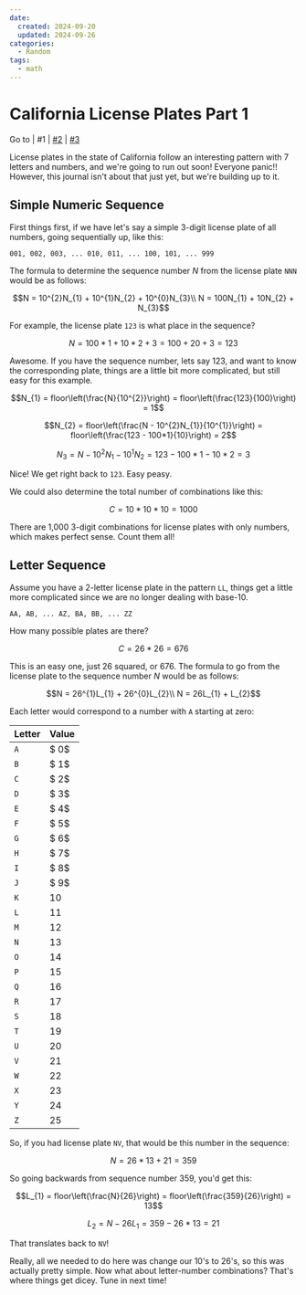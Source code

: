 ```yaml
---
date:
  created: 2024-09-20
  updated: 2024-09-26
categories:
  - Random
tags:
  - math
---
```

# California License Plates Part 1

Go to
| \#1
| [\#2](./2024-09-26-ca-license-plate-2.md)
| [\#3](./2024-09-27-ca-license-plate-3.md)

License plates in the state of California follow an interesting pattern with 7 letters and numbers, and we're going to run out soon! Everyone panic!! However, this journal isn't about that just yet, but we're building up to it.

<!-- more -->

## Simple Numeric Sequence

First things first, if we have let's say a simple 3-digit license plate of all numbers, going sequentially up, like this:

```
001, 002, 003, ... 010, 011, ... 100, 101, ... 999
```

The formula to determine the sequence number $N$ from the license plate `NNN` would be as follows:

$$N = 10^{2}N_{1} + 10^{1}N_{2} + 10^{0}N_{3}\\
N = 100N_{1} + 10N_{2} + N_{3}$$

For example, the license plate `123` is what place in the sequence?

$$N = 100*1 + 10*2 + 3 = 100 + 20 + 3 = 123$$

Awesome. If you have the sequence number, lets say $123$, and want to know the corresponding plate, things are a little bit more complicated, but still easy for this example.

$$N_{1} = floor\left(\frac{N}{10^{2}}\right) = floor\left(\frac{123}{100}\right) = 1$$

$$N_{2} = floor\left(\frac{N - 10^{2}N_{1}}{10^{1}}\right) = floor\left(\frac{123 - 100*1}{10}\right) = 2$$

$$N_{3} = N - 10^{2}N_{1} - 10^{1}N_{2} = 123 - 100*1 - 10*2 = 3$$

Nice! We get right back to `123`. Easy peasy.

We could also determine the total number of combinations like this:

$$C = 10*10*10 = 1000$$

There are 1,000 3-digit combinations for license plates with only numbers, which makes perfect sense. Count them all!

## Letter Sequence

Assume you have a 2-letter license plate in the pattern `LL`, things get a little more complicated since we are no longer dealing with base-10.

```
AA, AB, ... AZ, BA, BB, ... ZZ
```

How many possible plates are there?

$$C = 26*26 = 676$$

This is an easy one, just 26 squared, or 676. The formula to go from the license plate to the sequence number $N$ would be as follows:

$$N = 26^{1}L_{1} + 26^{0}L_{2}\\
N = 26L_{1} + L_{2}$$

Each letter would correspond to a number with `A` starting at zero:

| Letter | Value |
| ------ | ----- |
| `A`    |  $ 0$ |
| `B`    |  $ 1$ |
| `C`    |  $ 2$ |
| `D`    |  $ 3$ |
| `E`    |  $ 4$ |
| `F`    |  $ 5$ |
| `G`    |  $ 6$ |
| `H`    |  $ 7$ |
| `I`    |  $ 8$ |
| `J`    |  $ 9$ |
| `K`    |  $10$ |
| `L`    |  $11$ |
| `M`    |  $12$ |
| `N`    |  $13$ |
| `O`    |  $14$ |
| `P`    |  $15$ |
| `Q`    |  $16$ |
| `R`    |  $17$ |
| `S`    |  $18$ |
| `T`    |  $19$ |
| `U`    |  $20$ |
| `V`    |  $21$ |
| `W`    |  $22$ |
| `X`    |  $23$ |
| `Y`    |  $24$ |
| `Z`    |  $25$ |

So, if you had license plate `NV`, that would be this number in the sequence:

$$N = 26*13 + 21 = 359$$

So going backwards from sequence number 359, you'd get this:

$$L_{1} = floor\left(\frac{N}{26}\right) = floor\left(\frac{359}{26}\right) = 13$$

$$L_{2} = N - 26L_{1} = 359 - 26*13 = 21$$

That translates back to `NV`!

Really, all we needed to do here was change our 10's to 26's, so this was actually pretty simple. Now what about letter-number combinations? That's where things get dicey. Tune in next time!